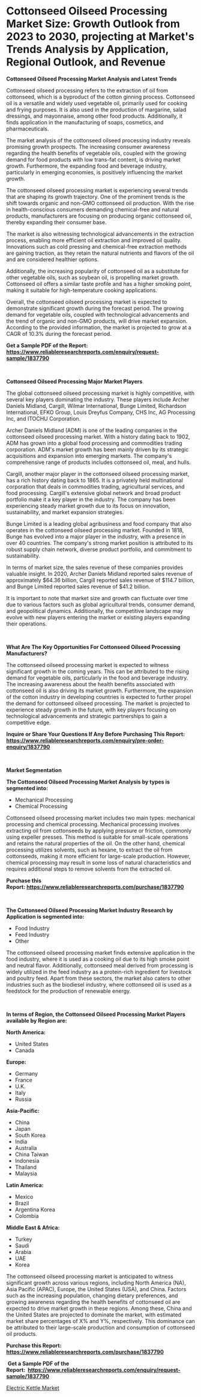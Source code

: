 <p><h1>Cottonseed Oilseed Processing Market Size: Growth Outlook from 2023 to 2030, projecting at Market's Trends Analysis by Application, Regional Outlook, and Revenue</h1></p><p><strong>Cottonseed Oilseed Processing Market Analysis and Latest Trends</strong></p>
<p><p>Cottonseed oilseed processing refers to the extraction of oil from cottonseed, which is a byproduct of the cotton ginning process. Cottonseed oil is a versatile and widely used vegetable oil, primarily used for cooking and frying purposes. It is also used in the production of margarine, salad dressings, and mayonnaise, among other food products. Additionally, it finds application in the manufacturing of soaps, cosmetics, and pharmaceuticals.</p><p>The market analysis of the cottonseed oilseed processing industry reveals promising growth prospects. The increasing consumer awareness regarding the health benefits of vegetable oils, coupled with the growing demand for food products with low trans-fat content, is driving market growth. Furthermore, the expanding food and beverage industry, particularly in emerging economies, is positively influencing the market growth.</p><p>The cottonseed oilseed processing market is experiencing several trends that are shaping its growth trajectory. One of the prominent trends is the shift towards organic and non-GMO cottonseed oil production. With the rise in health-conscious consumers demanding chemical-free and natural products, manufacturers are focusing on producing organic cottonseed oil, thereby expanding their consumer base.</p><p>The market is also witnessing technological advancements in the extraction process, enabling more efficient oil extraction and improved oil quality. Innovations such as cold pressing and chemical-free extraction methods are gaining traction, as they retain the natural nutrients and flavors of the oil and are considered healthier options.</p><p>Additionally, the increasing popularity of cottonseed oil as a substitute for other vegetable oils, such as soybean oil, is propelling market growth. Cottonseed oil offers a similar taste profile and has a higher smoking point, making it suitable for high-temperature cooking applications.</p><p>Overall, the cottonseed oilseed processing market is expected to demonstrate significant growth during the forecast period. The growing demand for vegetable oils, coupled with technological advancements and the trend of organic and non-GMO products, will drive market expansion. According to the provided information, the market is projected to grow at a CAGR of 10.3% during the forecast period.</p></p>
<p><strong>Get a Sample PDF of the Report:&nbsp; <a href="https://www.reliableresearchreports.com/enquiry/request-sample/1837790">https://www.reliableresearchreports.com/enquiry/request-sample/1837790</a></strong></p>
<p>&nbsp;</p>
<p><strong>Cottonseed Oilseed Processing Major Market Players</strong></p>
<p><p>The global cottonseed oilseed processing market is highly competitive, with several key players dominating the industry. These players include Archer Daniels Midland, Cargill, Wilmar International, Bunge Limited, Richardson International, EFKO Group, Louis Dreyfus Company, CHS Inc, AG Processing Inc, and ITOCHU Corporation. </p><p>Archer Daniels Midland (ADM) is one of the leading companies in the cottonseed oilseed processing market. With a history dating back to 1902, ADM has grown into a global food processing and commodities trading corporation. ADM's market growth has been mainly driven by its strategic acquisitions and expansion into emerging markets. The company's comprehensive range of products includes cottonseed oil, meal, and hulls. </p><p>Cargill, another major player in the cottonseed oilseed processing market, has a rich history dating back to 1865. It is a privately held multinational corporation that deals in commodities trading, agricultural services, and food processing. Cargill's extensive global network and broad product portfolio make it a key player in the industry. The company has been experiencing steady market growth due to its focus on innovation, sustainability, and market expansion strategies.</p><p>Bunge Limited is a leading global agribusiness and food company that also operates in the cottonseed oilseed processing market. Founded in 1818, Bunge has evolved into a major player in the industry, with a presence in over 40 countries. The company's strong market position is attributed to its robust supply chain network, diverse product portfolio, and commitment to sustainability.</p><p>In terms of market size, the sales revenue of these companies provides valuable insight. In 2020, Archer Daniels Midland reported sales revenue of approximately $64.36 billion, Cargill reported sales revenue of $114.7 billion, and Bunge Limited reported sales revenue of $41.2 billion.</p><p>It is important to note that market size and growth can fluctuate over time due to various factors such as global agricultural trends, consumer demand, and geopolitical dynamics. Additionally, the competitive landscape may evolve with new players entering the market or existing players expanding their operations.</p></p>
<p>&nbsp;</p>
<p><strong>What Are The Key Opportunities For Cottonseed Oilseed Processing Manufacturers?</strong></p>
<p><p>The cottonseed oilseed processing market is expected to witness significant growth in the coming years. This can be attributed to the rising demand for vegetable oils, particularly in the food and beverage industry. The increasing awareness about the health benefits associated with cottonseed oil is also driving its market growth. Furthermore, the expansion of the cotton industry in developing countries is expected to further propel the demand for cottonseed oilseed processing. The market is projected to experience steady growth in the future, with key players focusing on technological advancements and strategic partnerships to gain a competitive edge.</p></p>
<p><strong>Inquire or Share Your Questions If Any Before Purchasing This Report: <a href="https://www.reliableresearchreports.com/enquiry/pre-order-enquiry/1837790">https://www.reliableresearchreports.com/enquiry/pre-order-enquiry/1837790</a></strong></p>
<p>&nbsp;</p>
<p><strong>Market Segmentation</strong></p>
<p><strong>The Cottonseed Oilseed Processing Market Analysis by types is segmented into:</strong></p>
<p><ul><li>Mechanical Processing</li><li>Chemical Processing</li></ul></p>
<p><p>Cottonseed oilseed processing market includes two main types: mechanical processing and chemical processing. Mechanical processing involves extracting oil from cottonseeds by applying pressure or friction, commonly using expeller presses. This method is suitable for small-scale operations and retains the natural properties of the oil. On the other hand, chemical processing utilizes solvents, such as hexane, to extract the oil from cottonseeds, making it more efficient for large-scale production. However, chemical processing may result in some loss of natural characteristics and requires additional steps to remove solvents from the extracted oil.</p></p>
<p><strong>Purchase this Report:&nbsp;<a href="https://www.reliableresearchreports.com/purchase/1837790">https://www.reliableresearchreports.com/purchase/1837790</a></strong></p>
<p>&nbsp;</p>
<p><strong>The Cottonseed Oilseed Processing Market Industry Research by Application is segmented into:</strong></p>
<p><ul><li>Food Industry</li><li>Feed Industry</li><li>Other</li></ul></p>
<p><p>The cottonseed oilseed processing market finds extensive application in the food industry, where it is used as a cooking oil due to its high smoke point and neutral flavor. Additionally, cottonseed meal derived from processing is widely utilized in the feed industry as a protein-rich ingredient for livestock and poultry feed. Apart from these sectors, the market also caters to other industries such as the biodiesel industry, where cottonseed oil is used as a feedstock for the production of renewable energy.</p></p>
<p>&nbsp;</p>
<p><strong>In terms of Region, the Cottonseed Oilseed Processing Market Players available by Region are:</strong></p>
<p>
    <p> <strong> North America: </strong>
        <ul>
            <li>United States</li>
            <li>Canada</li>
        </ul>
        </p> 
    <p> <strong> Europe: </strong>
        <ul>
            <li>Germany</li>
            <li>France</li>
            <li>U.K.</li>
            <li>Italy</li>
            <li>Russia</li>
        </ul>
        </p> 
    <p> <strong> Asia-Pacific: </strong>
        <ul>
            <li>China</li>
            <li>Japan</li>
            <li>South Korea</li>
            <li>India</li>
            <li>Australia</li>
            <li>China Taiwan</li>
            <li>Indonesia</li>
            <li>Thailand</li>
            <li>Malaysia</li>
        </ul>
        </p> 
    <p> <strong> Latin America: </strong>
        <ul>
            <li>Mexico</li>
            <li>Brazil</li>
            <li>Argentina Korea</li>
            <li>Colombia</li>
        </ul>
        </p> 
    <p> <strong> Middle East & Africa: </strong>
        <ul>
            <li>Turkey</li>
            <li>Saudi</li>
            <li>Arabia</li>
            <li>UAE</li>
            <li>Korea</li>
        </ul>
    </p>
    </p>
<p><p>The cottonseed oilseed processing market is anticipated to witness significant growth across various regions, including North America (NA), Asia Pacific (APAC), Europe, the United States (USA), and China. Factors such as the increasing population, changing dietary preferences, and growing awareness regarding the health benefits of cottonseed oil are expected to drive market growth in these regions. Among these, China and the United States are projected to dominate the market, with estimated market share percentages of X% and Y%, respectively. This dominance can be attributed to their large-scale production and consumption of cottonseed oil products.</p></p>
<p><strong>Purchase this Report: <a href="https://www.reliableresearchreports.com/purchase/1837790">https://www.reliableresearchreports.com/purchase/1837790</a></strong></p>
<p>&nbsp;<strong>Get a Sample PDF of the Report:&nbsp;&nbsp;<a href="https://www.reliableresearchreports.com/enquiry/request-sample/1837790">https://www.reliableresearchreports.com/enquiry/request-sample/1837790</a></strong></p>
<p><strong></strong></p>
<p><p><a href="https://medium.com/@amrutreliable23/electric-kettle-market-analysis-and-sze-forecasted-for-period-from-2023-to-2030-c3ba1f29d64b">Electric Kettle Market</a></p></p>
